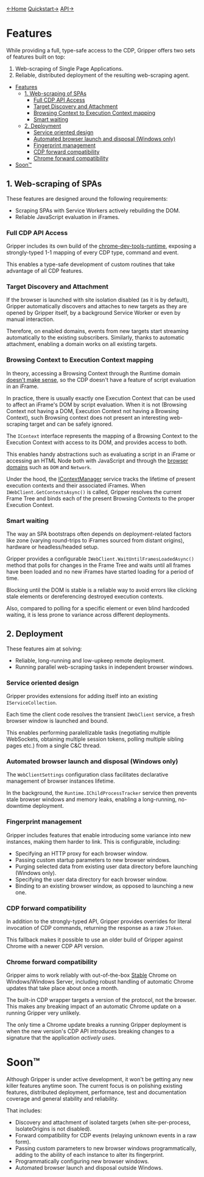 [←Home](index.md) [Quickstart→](quickstart.md) [API→](api_reference.md)

# Features

While providing a full, type-safe access to the CDP, Gripper offers two sets of features built on top:

1. Web-scraping of Single Page Applications.
1. Reliable, distributed deployment of the resulting web-scraping agent.

- [Features](#features)
  - [1. Web-scraping of SPAs](#1-web-scraping-of-spas)
    - [Full CDP API Access](#full-cdp-api-access)
    - [Target Discovery and Attachment](#target-discovery-and-attachment)
    - [Browsing Context to Execution Context mapping](#browsing-context-to-execution-context-mapping)
    - [Smart waiting](#smart-waiting)
  - [2. Deployment](#2-deployment)
    - [Service oriented design](#service-oriented-design)
    - [Automated browser launch and disposal (Windows only)](#automated-browser-launch-and-disposal-windows-only)
    - [Fingerprint management](#fingerprint-management)
    - [CDP forward compatibility](#cdp-forward-compatibility)
    - [Chrome forward compatibility](#chrome-forward-compatibility)
- [Soon™](#soon)

## 1. Web-scraping of SPAs

These features are designed around the following requirements:
- Scraping SPAs with Service Workers actively rebuilding the DOM.
- Reliable JavaScript evaluation in iFrames.

### Full CDP API Access

Gripper includes its own build of the [chrome-dev-tools-runtime](https://github.com/BaristaLabs/chrome-dev-tools-runtime), exposing a strongly-typed 1-1 mapping of every CDP type, command and event.

This enables a type-safe development of custom routines that take advantage of all CDP features.

### Target Discovery and Attachment

If the browser is launched with site isolation disabled (as it is by default), Gripper automatically discovers and attaches to new targets as they are opened by Gripper itself, by a background Service Worker or even by manual interaction. 

Therefore, on enabled domains, events from new targets start streaming automatically to the existing subscribers. Similarly, thanks to automatic attachment, enabling a domain works on all existing targets.

### Browsing Context to Execution Context mapping

In theory, accessing a Browsing Context through the Runtime domain [doesn't make sense](https://github.com/ChromeDevTools/devtools-protocol/issues/72#issuecomment-347977976), so the CDP doesn't have a feature of script evaluation in an iFrame.

In practice, there is usually exactly one Execution Context that can be used to affect an iFrame's DOM by script evaluation. When it is not (Browsing Context not having a DOM, Execution Context not having a Browsing Context), such Browsing context does not present an interesting web-scraping target and can be safely ignored.

The `IContext` interface represents the mapping of a Browsing Context to the Execution Context with access to its DOM, and provides access to both.

This enables handy abstractions such as evaluating a script in an iFrame or accessing an HTML Node both with JavaScript and through the [browser domains](https://github.com/ChromeDevTools/devtools-protocol/blob/master/json/browser_protocol.json) such as `DOM` and `Network`.

Under the hood, the [IContextManager](api/Gripper_WebClient_IContextManager) service tracks the lifetime of present execution contexts and their associated iFrames. When `IWebClient.GetContextsAsync()` is called, Gripper resolves the current Frame Tree and binds each of the present Browsing Contexts to the proper Execution Context.

### Smart waiting

The way an SPA bootstraps often depends on deployment-related factors like zone (varying round-trips to iFrames sourced from distant origins), hardware or headless/headed setup.

Gripper provides a configurable `IWebClient.WaitUntilFramesLoadedAsync()` method that polls for changes in the Frame Tree and waits until all frames have been loaded and no new iFrames have started loading for a period of time.

Blocking until the DOM is stable is a reliable way to avoid errors like clicking stale elements or dereferencing destroyed execution contexts.

Also, compared to polling for a specific element or even blind hardcoded waiting, it is less prone to variance across different deployments.

## 2. Deployment

These features aim at solving:
- Reliable, long-running and low-upkeep remote deployment.
- Running parallel web-scraping tasks in independent browser windows.

### Service oriented design

Gripper provides extensions for adding itself into an existing `IServiceCollection`.

Each time the client code resolves the transient `IWebClient` service, a fresh browser window is launched and bound.

This enables performing paralellizable tasks (negotiating multiple WebSockets, obtaining multiple session tokens, polling multiple sibling pages etc.) from a single C&C thread.

### Automated browser launch and disposal (Windows only)

The `WebClientSettings` configuration class facilitates declarative management of browser instances lifetime.

In the background, the `Runtime.IChildProcessTracker` service then prevents stale browser windows and memory leaks, enabling a long-running, no-downtime deployment.

### Fingerprint management

Gripper includes features that enable introducing some variance into new instances, making them harder to link. This is configurable, including:

- Specifying an HTTP proxy for each browser window.
- Passing custom startup parameters to new browser windows.
- Purging selected data from existing user data directory before launching (Windows only).
- Specifying the user data directory for each browser window.
- Binding to an existing browser window, as opposed to launching a new one.

### CDP forward compatibility

In addition to the strongly-typed API, Gripper provides overrides for literal invocation of CDP commands, returning the response as a raw `JToken`.

This fallback makes it possible to use an older build of Gripper against Chrome with a newer CDP API version.

### Chrome forward compatibility

Gripper aims to work reliably with out-of-the-box [Stable](https://chromereleases.googleblog.com/) Chrome on Windows/Windows Server, including robust handling of automatic Chrome updates that take place about once a month.

The built-in CDP wrapper targets a version of the protocol, not the browser. This makes any breaking impact of an automatic Chrome update on a running Gripper very unlikely.

The only time a Chrome update breaks a running Gripper deployment is when the new version's CDP API introduces breaking changes to a signature that the application *actively uses*.

# Soon™

Although Gripper is under active development, it won't be getting any new killer features anytime soon. The current focus is on polishing existing features, distributed deployment, performance, test and documentation coverage and general stability and reliability.

That includes:

- Discovery and attachment of isolated targets (when site-per-process, IsolateOrigins is not disabled).
- Forward compatibility for CDP events (relaying unknown events in a raw form).
- Passing custom parameters to new browser windows programmatically, adding to the ability of each instance to alter its fingerprint.
- Programmatically configuring new browser windows.
- Automated browser launch and disposal outside Windows.



